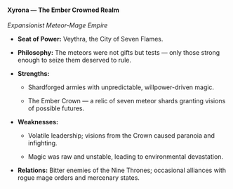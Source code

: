 #### **Xyrona — The Ember Crowned Realm**

_Expansionist Meteor-Mage Empire_

- **Seat of Power:** Veythra, the City of Seven Flames.
    
- **Philosophy:** The meteors were not gifts but tests — only those strong enough to seize them deserved to rule.
    
- **Strengths:**
    
    - Shardforged armies with unpredictable, willpower-driven magic.
        
    - The Ember Crown — a relic of seven meteor shards granting visions of possible futures.
        
- **Weaknesses:**
    
    - Volatile leadership; visions from the Crown caused paranoia and infighting.
        
    - Magic was raw and unstable, leading to environmental devastation.
        
- **Relations:** Bitter enemies of the Nine Thrones; occasional alliances with rogue mage orders and mercenary states.